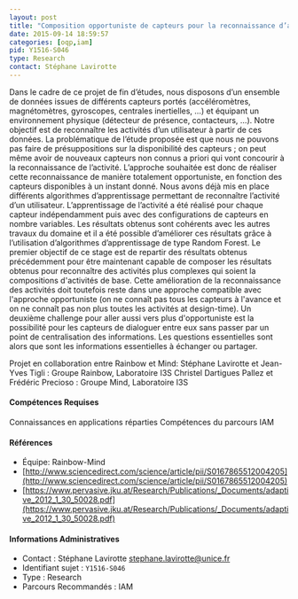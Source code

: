 ```yaml
---
layout: post
title: "Composition opportuniste de capteurs pour la reconnaissance d’activités"
date: 2015-09-14 18:59:57
categories: [oqp,iam]
pid: Y1516-S046
type: Research
contact: Stéphane Lavirotte
---
```

       
Dans le cadre de ce projet de fin d’études, nous disposons d’un ensemble de données issues de différents capteurs portés (accéléromètres, magnétomètres, gyroscopes, centrales inertielles, …) et équipant un environnement physique (détecteur de présence, contacteurs, …). Notre objectif est de reconnaître les activités d’un utilisateur à partir de ces données.
La problématique de l’étude proposée est que nous ne pouvons pas faire de présuppositions sur la disponibilité des capteurs ; on peut même avoir de nouveaux capteurs non connus a priori qui vont concourir à la reconnaissance de l’activité. L’approche souhaitée est donc de réaliser cette reconnaissance de manière totalement opportuniste, en fonction des capteurs disponibles à un instant donné.
Nous avons déjà mis en place différents algorithmes d’apprentissage permettant de reconnaître l’activité d’un utilisateur. L’apprentissage de l’activité a été réalisé pour chaque capteur indépendamment puis avec des configurations de capteurs en nombre variables. Les résultats obtenus sont cohérents avec les autres travaux du domaine et il a été possible d’améliorer ces résultats grâce à l’utilisation d’algorithmes d’apprentissage de type Random Forest.
Le premier objectif de ce stage est de repartir des résultats obtenus précédemment pour être maintenant capable de composer les résultats obtenus pour reconnaître des activités plus complexes qui soient la compositions d'activités de base.
Cette amélioration de la reconnaissance des activités doit toutefois reste dans une approche compatible avec l'approche opportuniste (on ne connaît pas tous les capteurs à l'avance et on ne connaît pas non plus toutes les activités at design-time).
Un deuxième challenge pour aller aussi vers plus d'opportuniste est la possibilité pour les capteurs de dialoguer entre eux sans passer par un point de centralisation des informations. Les questions essentielles sont alors que sont les informations essentielles à échanger ou partager.

Projet en collaboration entre Rainbow et Mind:
Stéphane Lavirotte et Jean-Yves Tigli : Groupe Rainbow, Laboratoire I3S
Christel Dartigues Pallez et Frédéric Precioso : Groupe Mind, Laboratoire I3S

#### Compétences Requises
Connaissances en applications réparties
Compétences du parcours IAM


#### Références

  * Équipe: Rainbow-Mind
  * [http://www.sciencedirect.com/science/article/pii/S0167865512004205](http://www.sciencedirect.com/science/article/pii/S0167865512004205)
  * [https://www.pervasive.jku.at/Research/Publications/_Documents/adaptive_2012_1_30_50028.pdf](https://www.pervasive.jku.at/Research/Publications/_Documents/adaptive_2012_1_30_50028.pdf)

#### Informations Administratives
  * Contact : Stéphane Lavirotte <stephane.lavirotte@unice.fr>
  * Identifiant sujet : `Y1516-S046`
  * Type : Research
  * Parcours Recommandés : IAM
     